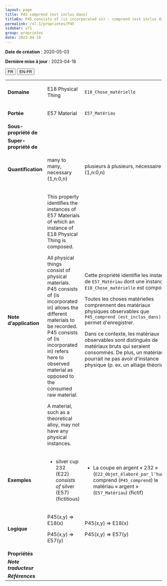 ```yaml
---
layout: page
title: P45 comprend (est inclus dans)
titleEn: P45 consists of (is incorporated in) - comprend (est inclus dans)
permalink: /v7.1/proprietes/P45
sidebar: v71
group: proprietes
date: 2023-04-18
---
```


**Date de création** : 2020-05-03

**Dernière mise à jour** : 2023-04-18

<div class="lang-buttons">
  <button id="fr" class="activate">FR</button>
  <button id="en-fr">EN-FR</button>
</div>

<table>
<tbody>
<tr>
<td><strong>Domaine</strong></td>
<td class="en">
<p>E18 Physical Thing</p>
</td>
<td>
<p><code class="language-plaintext highlighter-rouge">E18_Chose_matérielle</code></p>
</td>
</tr>
<tr>
<td><strong>Portée</strong></td>
<td class="en">
<p>E57 Material</p>
</td>
<td>
<p><code class="language-plaintext highlighter-rouge">E57_Matériau</code></p>
</td>
</tr>
<tr>
<td><strong>Sous-propriété de</strong></td>
<td class="en">
</td>
<td>
</td>
</tr>
<tr>
<td><strong>Super-propriété de</strong></td>
<td class="en">
</td>
<td>
</td>
</tr>
<tr>
<td><strong>Quantification</strong></td>
<td class="en">
<p>many to many, necessary (1,n:0,n)</p>
</td>
<td>
<p>plusieurs à plusieurs, nécessaire (1,n:0,n)</p>
</td>
</tr>
<tr>
<td><strong>Note d’application</strong></td>
<td class="en">
<p>This property identifies the instances of E57 Materials of which an instance of E18 Physical Thing is composed.</p>
<p>All physical things consist of physical materials. P45 consists of (is incorporated in) allows the different materials to be recorded. P45 consists of (is incorporated in) refers here to observed material as opposed to the consumed raw material.</p>
<p>A material, such as a theoretical alloy, may not have any physical instances.</p>
</td>
<td>
<p>Cette propriété identifie les instances de <code class="language-plaintext highlighter-rouge">E57_Matériau</code> dont une instance de <code class="language-plaintext highlighter-rouge">E18_Chose_matérielle</code> est composée. </p>
<p>Toutes les choses matérielles comprennent des matériaux physiques observables que <code class="language-plaintext highlighter-rouge">P45_comprend (est_inclus_dans)</code> permet d'enregistrer. </p>
<p>Dans ce contexte, les matériaux observables sont distingués de matériaux bruts qui seraient consommés. De plus, un matériau pourrait ne pas avoir d'instance physique (p. ex. un alliage théorique). </p>
</td>
</tr>
<tr>
<td><strong>Exemples</strong></td>
<td class="en">
<ul>
<li><p>silver cup 232 (E22) <em>consists of </em>silver (E57) (fictitious)</p>
</li>
</ul>
</td>
<td>
<ul>
<li><p>La coupe en argent « 232 » (<code class="language-plaintext highlighter-rouge">E22_Objet_élaboré_par_l’humain</code>) comprend (<code class="language-plaintext highlighter-rouge">P45_comprend</code>) le matériau « argent » (<code class="language-plaintext highlighter-rouge">E57_Matériau</code>) (fictif)</p>
</li>
</ul>
</td>
</tr>
<tr>
<td><strong>Logique</strong></td>
<td class="en">
<p>P45(x,y) ⇒ E18(x)</p>
<p>P45(x,y) ⇒ E57(y)</p>
</td>
<td>
<p>P45(x,y) ⇒ E18(x)</p>
<p>P45(x,y) ⇒ E57(y)</p>
</td>
</tr>
<tr>
<td><strong>Propriétés</strong></td>
<td class="en">
</td>
<td>
</td>
</tr>
<tr>
<td><strong><em>Note traducteur</em></strong></td>
<td colspan="2">
</td>
</tr>
<tr>
<td><strong><em>Références</em></strong></td>
<td colspan="2">
<p><em></em></p>
</td>
</tr>
</tbody>
</table>

				